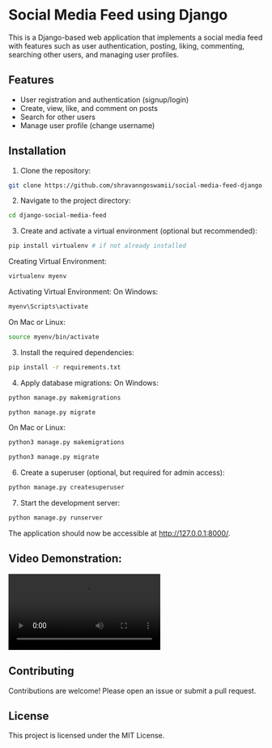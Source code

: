 # Social Media Feed using Django

This is a Django-based web application that implements a social media feed with features such as user authentication, posting, liking, commenting, searching other users, and managing user profiles.

## Features

- User registration and authentication (signup/login)
- Create, view, like, and comment on posts
- Search for other users
- Manage user profile (change username)

## Installation

1. Clone the repository:

```bash
git clone https://github.com/shravanngoswamii/social-media-feed-django.git
```

2. Navigate to the project directory:

```bash
cd django-social-media-feed
```

3. Create and activate a virtual environment (optional but recommended):

```bash
pip install virtualenv # if not already installed
```
Creating Virtual Environment:
```bash
virtualenv myenv
```
Activating Virtual Environment:
On Windows:
```bash
myenv\Scripts\activate
```
On Mac or Linux:
```bash
source myenv/bin/activate
```

3. Install the required dependencies:

```bash
pip install -r requirements.txt
```

4. Apply database migrations:
On Windows:
```bash
python manage.py makemigrations
```
```bash
python manage.py migrate
```

On Mac or Linux:
```bash
python3 manage.py makemigrations
```
```bash
python3 manage.py migrate
```

6. Create a superuser (optional, but required for admin access):

```bash
python manage.py createsuperuser
```
7. Start the development server:

```bash
python manage.py runserver
```
The application should now be accessible at http://127.0.0.1:8000/.

## Video Demonstration:
![Video Demo](Social-Media-Feed-Demo.mp4)

## Contributing
Contributions are welcome! Please open an issue or submit a pull request.

## License
This project is licensed under the MIT License.